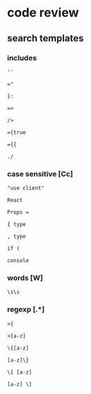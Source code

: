 # code review

## search templates

### includes

```
''
```

```
="
```

```
}:
```

```
=>
```

```
/>
```

```
={true
```

```
={{
```

```
./
```

### case sensitive [Cc]

```
"use client"
```

```
React
```

```
Props =
```

```
{ type
```

```
, type
```

```
if (
```

```
console
```

### words [W]

```regexp
\s\s
```

### regexp [.*]

```regexp
>{
```

```regexp
>[a-z]
```

```regexp
\{[a-z]
```

```regexp
[a-z]\}
```

```regexp
\[ [a-z]
```

```regexp
[a-z] \]
```

